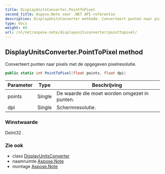 ```yaml
---
title: DisplayUnitsConverter.PointToPixel
second_title: Aspose.Note voor .NET API-referentie
description: DisplayUnitsConverter methode. Converteert punten naar pixels met de opgegeven pixelresolutie.
type: docs
weight: 60
url: /nl/net/aspose.note/displayunitsconverter/pointtopixel/
---
```

## DisplayUnitsConverter.PointToPixel method

Converteert punten naar pixels met de opgegeven pixelresolutie.

```csharp
public static int PointToPixel(float points, float dpi)
```

| Parameter | Type | Beschrijving |
| --- | --- | --- |
| points | Single | De waarde die moet worden omgezet in punten. |
| dpi | Single | Schermresolutie. |

### Winstwaarde

DeInt32 .

### Zie ook

* class [DisplayUnitsConverter](../)
* naamruimte [Aspose.Note](../../displayunitsconverter/)
* montage [Aspose.Note](../../../)


